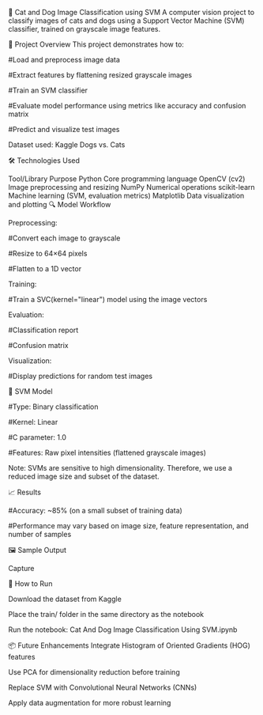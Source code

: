 🐾 Cat and Dog Image Classification using SVM A computer vision project to classify images of cats and dogs using a Support Vector Machine (SVM) classifier, trained on grayscale image features.

📌 Project Overview This project demonstrates how to:

#Load and preprocess image data

#Extract features by flattening resized grayscale images

#Train an SVM classifier

#Evaluate model performance using metrics like accuracy and confusion matrix

#Predict and visualize test images

Dataset used: Kaggle Dogs vs. Cats

🛠️ Technologies Used

Tool/Library	Purpose
Python	Core programming language
OpenCV (cv2)	Image preprocessing and resizing
NumPy	Numerical operations
scikit-learn	Machine learning (SVM, evaluation metrics)
Matplotlib	Data visualization and plotting
🔍 Model Workflow

Preprocessing:

#Convert each image to grayscale

#Resize to 64×64 pixels

#Flatten to a 1D vector

Training:

#Train a SVC(kernel="linear") model using the image vectors

Evaluation:

#Classification report

#Confusion matrix

Visualization:

#Display predictions for random test images

🧠 SVM Model

#Type: Binary classification

#Kernel: Linear

#C parameter: 1.0

#Features: Raw pixel intensities (flattened grayscale images)

Note: SVMs are sensitive to high dimensionality. Therefore, we use a reduced image size and subset of the dataset.

📈 Results

#Accuracy: ~85% (on a small subset of training data)

#Performance may vary based on image size, feature representation, and number of samples

🖼️ Sample Output

Capture

🚀 How to Run

Download the dataset from Kaggle

Place the train/ folder in the same directory as the notebook

Run the notebook: Cat And Dog Image Classification Using SVM.ipynb

📦 Future Enhancements Integrate Histogram of Oriented Gradients (HOG) features

Use PCA for dimensionality reduction before training

Replace SVM with Convolutional Neural Networks (CNNs)

Apply data augmentation for more robust learning